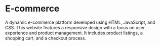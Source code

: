 # E-commerce 
 A dynamic e-commerce platform developed using HTML, JavaScript, and CSS. This website features a responsive design with a focus on user experience and product management. It includes product listings, a shopping cart, and a checkout process.
